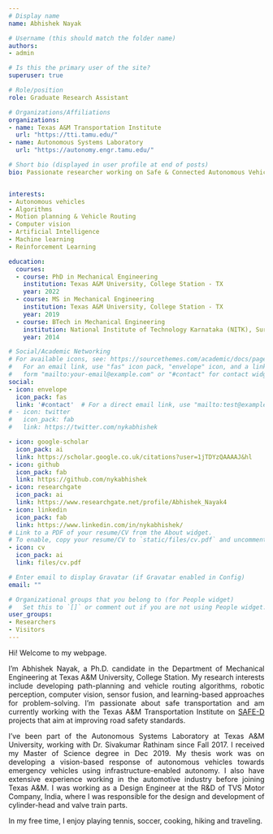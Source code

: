 ```yaml
---
# Display name
name: Abhishek Nayak

# Username (this should match the folder name)
authors:
- admin

# Is this the primary user of the site?
superuser: true

# Role/position
role: Graduate Research Assistant

# Organizations/Affiliations
organizations:
- name: Texas A&M Transportation Institute
  url: "https://tti.tamu.edu/"
- name: Autonomous Systems Laboratory
  url: "https://autonomy.engr.tamu.edu/"

# Short bio (displayed in user profile at end of posts)
bio: Passionate researcher working on Safe & Connected Autonomous Vehicles.


interests:
- Autonomous vehicles
- Algorithms
- Motion planning & Vehicle Routing
- Computer vision
- Artificial Intelligence
- Machine learning
- Reinforcement Learning

education:
  courses:
  - course: PhD in Mechanical Engineering
    institution: Texas A&M University, College Station - TX
    year: 2022
  - course: MS in Mechanical Engineering
    institution: Texas A&M University, College Station - TX
    year: 2019
  - course: BTech in Mechanical Engineering
    institution: National Institute of Technology Karnataka (NITK), Surathkal - India
    year: 2014

# Social/Academic Networking
# For available icons, see: https://sourcethemes.com/academic/docs/page-builder/#icons
#   For an email link, use "fas" icon pack, "envelope" icon, and a link in the
#   form "mailto:your-email@example.com" or "#contact" for contact widget.
social:
- icon: envelope
  icon_pack: fas
  link: '#contact'  # For a direct email link, use "mailto:test@example.org".
# - icon: twitter
#   icon_pack: fab
#   link: https://twitter.com/nykabhishek

- icon: google-scholar
  icon_pack: ai
  link: https://scholar.google.co.uk/citations?user=1jTDYzQAAAAJ&hl
- icon: github
  icon_pack: fab
  link: https://github.com/nykabhishek
- icon: researchgate
  icon_pack: ai
  link: https://www.researchgate.net/profile/Abhishek_Nayak4  
- icon: linkedin
  icon_pack: fab
  link: https://www.linkedin.com/in/nykabhishek/
# Link to a PDF of your resume/CV from the About widget.
# To enable, copy your resume/CV to `static/files/cv.pdf` and uncomment the lines below.
- icon: cv
  icon_pack: ai
  link: files/cv.pdf

# Enter email to display Gravatar (if Gravatar enabled in Config)
email: ""

# Organizational groups that you belong to (for People widget)
#   Set this to `[]` or comment out if you are not using People widget.
user_groups:
- Researchers
- Visitors
---
```


<div style="text-align: justify">

  Hi! Welcome to my webpage. 

  I’m Abhishek Nayak, a Ph.D. candidate in the Department of Mechanical Engineering at Texas A&M University, College Station. My research interests include developing path-planning and vehicle routing algorithms, robotic perception, computer vision, sensor fusion, and learning-based approaches for problem-solving. I’m passionate about safe transportation and am currently working with the Texas A&M Transportation Institute on [SAFE-D](https://safed.vtti.vt.edu/) projects that aim at improving road safety standards.

  I’ve been part of the Autonomous Systems Laboratory at Texas A&M University, working with Dr. Sivakumar Rathinam since Fall 2017. I received my Master of Science degree in Dec 2019. My thesis work was on developing a vision-based response of autonomous vehicles towards emergency vehicles using infrastructure-enabled autonomy. I also have extensive experience working in the automotive industry before joining Texas A&M. I was working as a Design Engineer at the R&D of TVS Motor Company, India, where I was responsible for the design and development of cylinder-head and valve train parts.

  In my free time, I enjoy playing tennis, soccer, cooking, hiking and traveling.

  <!-- I work on developing solutions for sensing and planning problems in autonomous vehicles and smart infrastructures.  -->
  
  <!-- I've also been associated with the CAST group at Texas A&M working with Dr. Swaminathan Gopalswamy  -->

</div>
